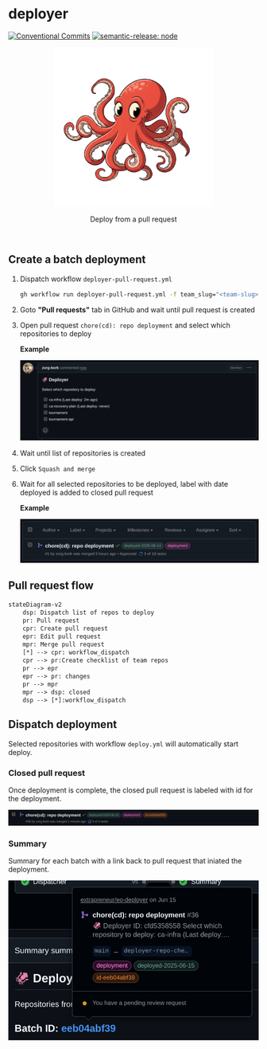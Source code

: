 # deployer

[![Conventional Commits](https://img.shields.io/badge/Conventional%20Commits-1.0.0-yellow.svg)](https://conventionalcommits.org)
[![semantic-release: node](https://img.shields.io/badge/semantic--release-node-e10079?logo=semantic-release)](https://github.com/semantic-release/semantic-release)

<p align="center">
  <img width="320" src="docs/images/deployer.png" alt="eo-deployer" />
  <p align="center">Deploy from a pull request</p>
  <br />
</p>

## Create a batch deployment

1. Dispatch workflow `deployer-pull-request.yml`

   ```bash
   gh workflow run deployer-pull-request.yml -f team_slug="<team-slug>"
   ```

2. Goto **"Pull requests"** tab in GitHub and wait until pull request is created
3. Open pull request `chore(cd): repo deployment` and select which repositories to deploy

   **Example**

   ![Deployer checklist](docs/images/deployer-checklist.png)

4. Wait until list of repositories is created
5. Click `Squash and merge`
6. Wait for all selected repositories to be deployed, label with date deployed is added to closed pull request

   **Example**

   ![Deployed repositories PR](docs/images/deployed-repo-pr.png)

## Pull request flow

```mermaid
stateDiagram-v2
    dsp: Dispatch list of repos to deploy
    pr: Pull request
    cpr: Create pull request
    epr: Edit pull request
    mpr: Merge pull request
    [*] --> cpr: workflow_dispatch
    cpr --> pr:Create checklist of team repos
    pr --> epr
    epr --> pr: changes
    pr --> mpr
    mpr --> dsp: closed
    dsp --> [*]:workflow_dispatch
```

## Dispatch deployment

Selected repositories with workflow `deploy.yml` will automatically start deploy.

### Closed pull request

Once deployment is complete, the closed pull request is labeled with id for the deployment.

![Closed pull request](docs/images/deployed-closed-pr.png)

### Summary

Summary for each batch with a link back to pull request that iniated the deployment.

![Link to pull request](docs/images/deployment-id-pr.png)